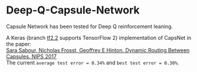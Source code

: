 # Deep-Q-Capsule-Network
Capsule Network has been tested for Deep Q reinforcement leaning.

A Keras (branch [tf2.2](https://github.com/XifengGuo/CapsNet-Keras/tree/tf2.2) supports TensorFlow 2) implementation of CapsNet in the paper:   
[Sara Sabour, Nicholas Frosst, Geoffrey E Hinton. Dynamic Routing Between Capsules. NIPS 2017](https://arxiv.org/abs/1710.09829)   
The current `average test error = 0.34%` and `best test error = 0.30%`.   
